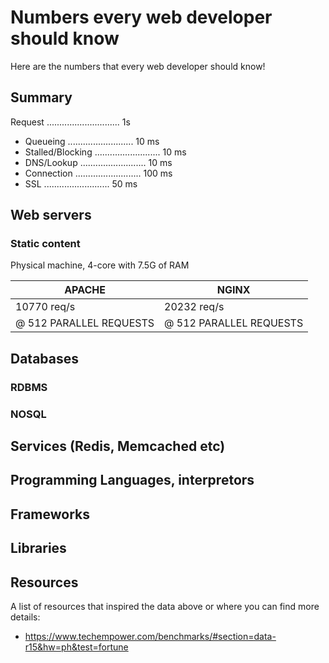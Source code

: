 # Numbers every web developer should know
Here are the numbers that every web developer should know!

## Summary

Request ............................. 1s
 - Queueing .......................... 10 ms
 - Stalled/Blocking .......................... 10 ms
 - DNS/Lookup .......................... 10 ms
 - Connection .......................... 100 ms
 - SSL .......................... 50 ms

## Web servers
### Static content

Physical machine, 4-core with 7.5G of RAM 

| APACHE | NGINX |
| --- | --- |
| 10770 req/s | 20232 req/s |
| @ 512 PARALLEL REQUESTS | @ 512 PARALLEL REQUESTS |

## Databases
### RDBMS
### NOSQL

## Services (Redis, Memcached etc)

## Programming Languages, interpretors

## Frameworks

## Libraries

## Resources
A list of resources that inspired the data above or where you can find more details:

 - https://www.techempower.com/benchmarks/#section=data-r15&hw=ph&test=fortune
